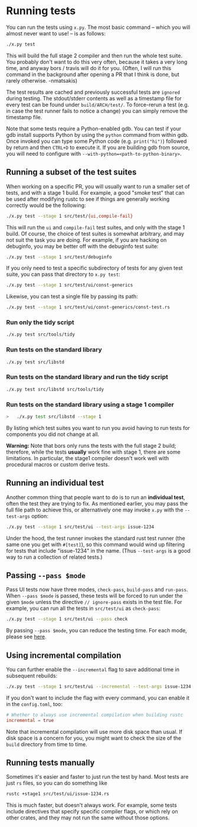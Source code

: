 # Running tests

You can run the tests using `x.py`. The most basic command – which
you will almost never want to use! – is as follows:

```bash
./x.py test
```

This will build the full stage 2 compiler and then run the whole test
suite. You probably don't want to do this very often, because it takes
a very long time, and anyway bors / travis will do it for you. (Often,
I will run this command in the background after opening a PR that I
think is done, but rarely otherwise. -nmatsakis)

The test results are cached and previously successful tests are
`ignored` during testing. The stdout/stderr contents as well as a
timestamp file for every test can be found under `build/ARCH/test/`.
To force-rerun a test (e.g. in case the test runner fails to notice
a change) you can simply remove the timestamp file.

Note that some tests require a Python-enabled gdb. You can test if
your gdb install supports Python by using the `python` command from
within gdb. Once invoked you can type some Python code (e.g.
`print("hi")`) followed by return and then `CTRL+D` to execute it.
If you are building gdb from source, you will need to configure with
`--with-python=<path-to-python-binary>`.

## Running a subset of the test suites

When working on a specific PR, you will usually want to run a smaller
set of tests, and with a stage 1 build. For example, a good "smoke
test" that can be used after modifying rustc to see if things are
generally working correctly would be the following:

```bash
./x.py test --stage 1 src/test/{ui,compile-fail}
```

This will run the `ui` and `compile-fail` test suites,
and only with the stage 1 build. Of course, the choice of test suites
is somewhat arbitrary, and may not suit the task you are doing. For
example, if you are hacking on debuginfo, you may be better off with
the debuginfo test suite:

```bash
./x.py test --stage 1 src/test/debuginfo
```

If you only need to test a specific subdirectory of tests for any
given test suite, you can pass that directory to `x.py test`:

```bash
./x.py test --stage 1 src/test/ui/const-generics
```

Likewise, you can test a single file by passing its path:

```bash
./x.py test --stage 1 src/test/ui/const-generics/const-test.rs
```

### Run only the tidy script

```bash
./x.py test src/tools/tidy
```

### Run tests on the standard library

```bash
./x.py test src/libstd
```

### Run tests on the standard library and run the tidy script

```bash
./x.py test src/libstd src/tools/tidy
```

### Run tests on the standard library using a stage 1 compiler

```bash
>   ./x.py test src/libstd --stage 1
```

By listing which test suites you want to run you avoid having to run
tests for components you did not change at all.

**Warning:** Note that bors only runs the tests with the full stage 2
build; therefore, while the tests **usually** work fine with stage 1,
there are some limitations. In particular, the stage1 compiler doesn't
work well with procedural macros or custom derive tests.

## Running an individual test

Another common thing that people want to do is to run an **individual
test**, often the test they are trying to fix. As mentioned earlier,
you may pass the full file path to achieve this, or alternatively one
may invoke `x.py` with the `--test-args` option:

```bash
./x.py test --stage 1 src/test/ui --test-args issue-1234
```

Under the hood, the test runner invokes the standard rust test runner
(the same one you get with `#[test]`), so this command would wind up
filtering for tests that include "issue-1234" in the name. (Thus
`--test-args` is a good way to run a collection of related tests.)

## Passing `--pass $mode`

Pass UI tests now have three modes, `check-pass`, `build-pass` and
`run-pass`. When `--pass $mode` is passed, these tests will be forced
to run under the given `$mode` unless the directive `// ignore-pass`
exists in the test file. For example, you can run all the tests in
`src/test/ui` as `check-pass`:

```bash
./x.py test --stage 1 src/test/ui --pass check
```

By passing `--pass $mode`, you can reduce the testing time. For each
mode, please see [here][mode].

[mode]: ./adding.md#tests-that-do-not-result-in-compile-errors

## Using incremental compilation

You can further enable the `--incremental` flag to save additional
time in subsequent rebuilds:

```bash
./x.py test --stage 1 src/test/ui --incremental --test-args issue-1234
```

If you don't want to include the flag with every command, you can
enable it in the `config.toml`, too:

```toml
# Whether to always use incremental compilation when building rustc
incremental = true
```

Note that incremental compilation will use more disk space than usual.
If disk space is a concern for you, you might want to check the size
of the `build` directory from time to time.

## Running tests manually

Sometimes it's easier and faster to just run the test by hand. Most tests are
just `rs` files, so you can do something like

```bash
rustc +stage1 src/test/ui/issue-1234.rs
```

This is much faster, but doesn't always work. For example, some tests
include directives that specify specific compiler flags, or which rely
on other crates, and they may not run the same without those options.
